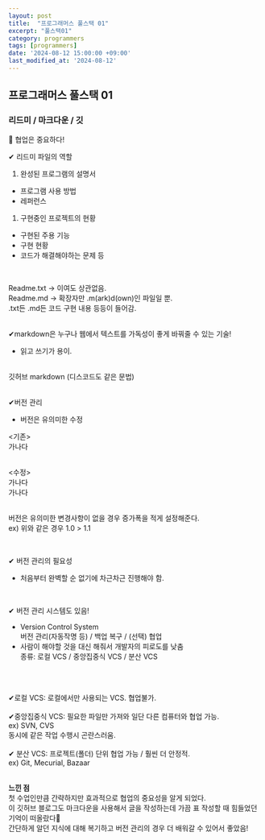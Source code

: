 ```yaml
---
layout: post
title:  "프로그래머스 풀스택 01"
excerpt: "풀스택01"
category: programmers
tags: [programmers]
date: '2024-08-12 15:00:00 +09:00'
last_modified_at: '2024-08-12'
---
```


## 프로그래머스 풀스택 01

### 리드미 / 마크다운 / 깃

💫 협업은 중요하다!<br>

✔ 리드미 파일의 역할<br>
1. 완성된 프로그램의 설명서<br>
- 프로그램 사용 방법<br>
- 레퍼런스<br>
1. 구현중인 프로젝트의 현황<br>
- 구현된 주용 기능<br>
- 구현 현황
- 코드가 해결해야하는 문제 등<br>
<br>

Readme.txt -> 이여도 상관없음.<br>
Readme.md -> 확장자만 .m(ark)d(own)인 파일일 뿐.<br>
.txt든 .md든 코드 구현 내용 등등이 들어감.<br><br>

✔markdown은 누구나 웹에서 텍스트를 가독성이 좋게 바꿔줄 수 있는 기술!<br>
- 읽고 쓰기가 용이.<br>

<br>
깃허브 markdown (디스코드도 같은 문법)<br><br>

✔버전 관리<br>
- 버전은 유의미한 수정 <br>

<기존><br> 
가나다<br>
<br>

<수정> <br>
가나다<br>
가나다
<br>
<br>

버전은 유의미한 변경사항이 없을 경우 증가폭을 적게 설정해준다.<br>
ex) 위와 같은 경우 1.0 > 1.1 <br>

<br>

✔ 버전 관리의 필요성<br/>
- 처음부터 완벽할 순 없기에 차근차근 진행해야 함.<br>
<br>

✔ 버전 관리 시스템도 있음!<br>
- Version Control System<br>
버전 관리(자동작명 등) / 백업 복구 / (선택) 협업 <br>
- 사람이 해야할 것을 대신 해줘서 개발자의 피로도를 낮춤 <br>
종류: 로컬 VCS / 중앙집중식 VCS / 분산 VCS <br><br>
<br>

✔로컬 VCS: 로컬에서만 사용되는 VCS. 협업불가.<br><br>
✔중앙집중식 VCS: 필요한 파일만 가져와 일단 다른 컴퓨터와 협업 가능.<br>
ex) SVN, CVS<br>
동시에 같은 작업 수행시 곤란스러움.<br><br>
✔ 분산 VCS: 프로젝트(폴더) 단위 협업 가능 / 훨씬 더 안정적.<br>
ex) Git, Mecurial, Bazaar  <br> 
<br>  

**느낀 점** <br>
첫 수업인만큼 간략하지만 효과적으로 협업의 중요성을 알게 되었다.<br>
이 깃허브 블로그도 마크다운을 사용해서 글을 작성하는데 가끔 표 작성할 때 힘들었던 기억이 떠올랐다🤣 <br>
간단하게 알던 지식에 대해 복기하고 버전 관리의 경우 더 배워갈 수 있어서 좋았음!

